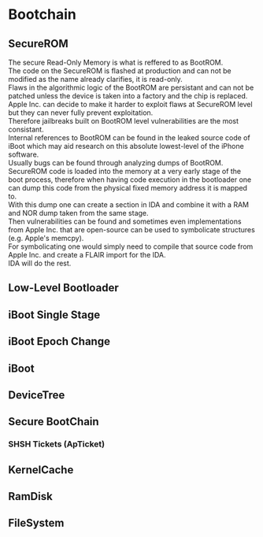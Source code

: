# Bootchain

## SecureROM
The secure Read-Only Memory is what is reffered to as BootROM.  
The code on the SecureROM is flashed at production and can not be modified as the name already clarifies, it is read-only.  
Flaws in the algorithmic logic of the BootROM are persistant and can not be patched unless the device is taken into a factory and the chip is replaced.  
Apple Inc. can decide to make it harder to exploit flaws at SecureROM level but they can never fully prevent exploitation.  
Therefore jailbreaks built on BootROM level vulnerabilities are the most consistant.  
Internal references to BootROM can be found in the leaked source code of iBoot which may aid research on this absolute lowest-level of the iPhone software.  
Usually bugs can be found through analyzing dumps of BootROM.  
SecureROM code is loaded into the memory at a very early stage of the boot process, therefore when having code execution in the bootloader one can dump this code from the physical fixed memory address it is mapped to.  
With this dump one can create a section in IDA and combine it with a RAM and NOR dump taken from the same stage.  
Then vulnerabilities can be found and sometimes even implementations from Apple Inc. that are open-source can be used to symbolicate structures (e.g. Apple's memcpy).  
For symbolicating one would simply need to compile that source code from Apple Inc. and create a FLAIR import for the IDA.  
IDA will do the rest. 

## Low-Level Bootloader

## iBoot Single Stage

## iBoot Epoch Change

## iBoot 

## DeviceTree

## Secure BootChain

### SHSH Tickets (ApTicket)

## KernelCache

## RamDisk

## FileSystem
